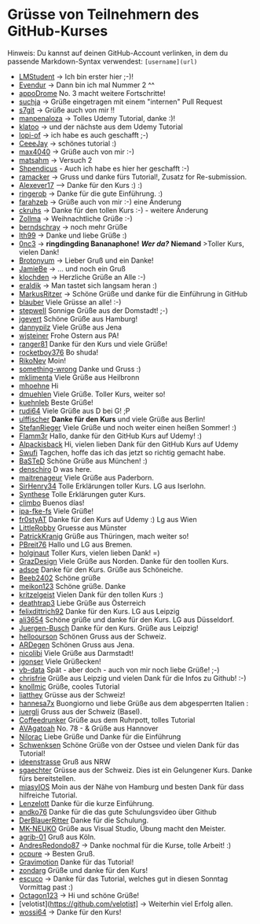
# Grüsse von Teilnehmern des GitHub-Kurses

Hinweis: Du kannst auf deinen GitHub-Account verlinken, in dem du passende Markdown-Syntax verwendest: `[username](url)`

 - [LMStudent](https://github.com/LMStudent) -> Ich bin erster hier ;-)!  
 - [Evendur](https://github.com/Evendur) -> Dann bin ich mal Nummer 2 ^^  
 - [appoDrome](https://github.com/appOdrome) No. 3 macht weitere Fortschritte!  
 - [suchja](https://github.com/suchja) -> Grüße eingetragen mit einem "internen" Pull Request  
 - [s7git](https://github.com/s7git) -> Grüße auch von mir !!  
 - [manpenaloza](https://github.com/manpenaloza) -> Tolles Udemy Tutorial, danke :)!  
 - [klatoo](https://github.com/klatoo) -> und der nächste aus dem Udemy Tutorial  
 - [lopi-of](https://github.com/lopi-of) -> ich habe es auch geschafft ;-)  
 - [CeeeJay](https://github.com/CeeeJay) -> schönes tutorial :)  
 - [max4040](https://github.com/max4040) -> Grüße auch von mir :-)  
 - [matsahm](https://github.com/matsahm) -> Versuch 2  
 - [Shpendicus](https://github.com/Shpendicus) - Auch ich habe es hier her geschafft :-)  
 - [ramacker](https://github.com/ramacker) -> Gruss und danke fürs Tutorial!, Zusatz for Re-submission. 
 - [Alexever17](https://github.com/alexever17) --> Danke für den Kurs :) :)
 - [ringerob](https://github.com/ringerob) -> Danke für die gute Einführung. :)
 - [farahzeb](https://github.com/farahzeb) -> Grüße auch von mir :-)  eine Änderung  
 - [ckruhs](https://github.com/ckruhs) -> Danke für den tollen Kurs :-) - weitere Änderung  
 - [Zollma](https://github.com/Zollma/) -> Weihnachtliche Grüße :-)
 - [berndschray](https://github.com/berndschray/) -> noch mehr Grüße   
 - [lth99](https://github.com/lth99) -> Danke und liebe Grüße :)
 - [0nc3](https://github.com/0nc3) -> **ringdingding Bananaphone!** ***Wer da?*** __Niemand__  >Toller Kurs, vielen Dank!
 - [Brotonyum](https://github.com/brotonyum/) -> Lieber Gruß und ein Danke!
 - [JamieBe](https://github.com/JamieBe) -> ... und noch ein Gruß
 - [klochden](https://github.com/klochden) -> Herzliche Grüße an Alle :-)
 - [eraldik](https://github.com/eraldik) -> Man tastet sich langsam heran :)
 - [MarkusRitzer](https://github.com/MarkusRitzer) -> Schöne Grüße und danke für die Einführung in GitHub
 - [blauber](https://github.com/blauber)  Viele Grüsse an alle! :-)
 - [stepweII](https://github.com/stepweII) Sonnige Grüße aus der Domstadt! ;-)
 - [jgevert](https://github.com/jgevert) Schöne Grüße aus Hamburg!
 - [dannypilz](https://github.com/dannypilz) Viele Grüße aus Jena
 - [wjsteiner](https://github.com/wjsteiner) Frohe Ostern aus PA!
 - [ranger81](https://github.com/ranger81) Danke für den Kurs und viele Grüße!
 - [rocketboy376](https://github.com/rocketboy376) Bo shuda!
 - [RikoNev](https://github.com/RikoNev) Moin!
 - [something-wrong](https://github.com/something-wrong) Danke und Gruss :)
 - [mklimenta](https://github.com/mklimenta) Viele Grüße aus Heilbronn
 - [mhoehne](https://github.com/mhoehne) Hi
 - [dmuehlen](https://github.com/dmuehlen) Viele Grüße. Toller Kurs, weiter so!
 - [kuehnleb](https://github.com/kuehnleb) Beste Grüße!
 - [rudi64](https://github.com/rudi64) Viele Grüße aus D bei G! ;P
 - [ulffischer](https://github.com/ulffischer) **Danke für den Kurs** und viele Grüße aus Berlin!
 - [StefanRieger](https://github.com/StefanRieger) Viele Grüße und noch weiter einen heißen Sommer! :)
 - [Flamm3r](https://github.com/Flamm3r) Hallo, danke für den GitHub Kurs auf Udemy! :)
 - [Alpackisback](https://github.com/Alpackisback) Hi, vielen lieben Dank für den GitHub Kurs auf Udemy
 - [Swufi](https://github.com/Swuffi) Tagchen, hoffe das ich das jetzt so richtig gemacht habe.
 - [BaSTeD](https://github.com/BaSTeD) Schöne Grüße aus München! :)
 - [denschiro](https://github.com/denschiro) D was here. 
 - [maitrenageur](https://github.com/maitrenageur) Viele Grüße aus Paderborn. 
 - [SirHenry34](https://github.com/SirHenry34) Tolle Erklärungen toller Kurs. LG aus Iserlohn.
 - [Synthese](https://github.com/Synthese) Tolle Erklärungen guter Kurs.
 - [climbo](https://github.com/climbo) Buenos días!
 - [ipa-fke-fs](https://github.com/ipa-fke-fs) Viele Grüße!
 - [fr0styAT](https://github.com/fr0styAT) Danke für den Kurs auf Udemy :) Lg aus Wien
 - [LittleRobby](https://github.com//LittleRobby) Gruesse aus Münster
 - [PatrickKranig](https://patrickkranig.github.io/About-Me/) Grüße aus Thüringen, mach weiter so!
 - [PBreit76](https://github.com/PBreit76) Hallo und LG aus Bremen.
 - [holginaut](https://github.com/holginaut) Toller Kurs, vielen lieben Dank! =)
 - [GrazDesign](https://github.com/GrazDesign) Viele Grüße aus Norden. Danke für den toollen Kurs.
 - [adsoe](https://github.com/adsoe) Danke für den Kurs. Grüße aus Schöneiche.
 - [Beeb2402](https://github.com/Beeb2402) Schöne grüße
 - [meikon123](https://github.com/meikon123) Schöne grüße. Danke
 - [kritzelgeist](https://github.com/kritzelgeist) Vielen Dank für den tollen Kurs :)
 - [deathtrap3](https://github.com/deathtrap3) Liebe Grüße aus Österreich 
 - [felixdittrich92](https://github.com/felixdittrich92) Danke für den Kurs. LG aus Leipzig
 - [ali3654](https://github.com/ali3654) Schöne grüße und danke für den Kurs. LG aus Düsseldorf.
 - [Juergen-Busch](https://github.com/Juergen-Busch) Danke für den Kurs. Grüße aus Leipzig!
 - [helloourson](https://github.com/helloourson) Schönen Gruss aus der Schweiz.
 - [ARDegen](https://github.com/ARDegen) Schönen Gruss aus Jena.
 - [nicolibi](https://github.com/nicolibi) Viele Grüße aus Darmstadt!
 - [jgonser](https://github.com/jgonser) Viele Grüßecken! 
 - [vb-data](https://github.com/vb-data) Spät - aber doch - auch von mir noch liebe Grüße! ;-)
 - [chrisfrie](https://github.com/chrisfrie) Grüße aus Leipzig und vielen Dank für die Infos zu Github!  :-)
 - [knollmic](https://github.com/knollmic) Grüße, cooles Tutorial
 - [liatthey](https://github.com/liatthey) Grüsse aus der Schweiz!
 - [hannesa7x](https://github.com/hannesa7x) Buongiorno und liebe Grüße aus dem abgesperrten Italien :
 - [juergli](https://github.com/juergli) Gruss aus der Schweiz (Basel).
 - [Coffeedrunker](https://github.com/Coffeedrunker) Grüße aus dem Ruhrpott, tolles Tutorial
 - [AVAgatoah](https://github.com/AVAgatoah) No. 78 - & Grüße aus Hannover
 - [Nilorac](https://github.com/nilorac) Liebe Grüße und Danke für die Einführung
 - [Schwenksen](https://github.com/Schwenksen) Schöne Grüße von der Ostsee und vielen Dank für das Tutorial!
 - [ideenstrasse](https://github.com/ideenstrasse) Gruß aus NRW
 - [sgaechter](https://github.com/sgaechter) Grüsse aus der Schweiz. Dies ist ein Gelungener Kurs. Danke fürs bereitstellen.
 - [miasyIOS](https://github.com/miasyIOS) Moin aus der Nähe von Hamburg und besten Dank für dass hilfreiche Tutorial.
 - [Lenzelott](https://github.com/Lenzelott) Danke für die kurze Einführung.
 - [andko76](https://github.com/andko76) Danke für die das gute Schulungsvideo über Github
 - [DerBlauerRitter](https://github.com/DerBlauerRitter) Danke für die Schulung.
 - [MK-NEUKO](https://github.com/MK-NEUKO) Grüße aus Visual Studio, Übung macht den Meister.
 - [agrib-01](https://github.com/agrib-01) Gruß aus Köln. 
 - [AndresRedondo87](https://github.com/AndresRedondo87) -> Danke nochmal für die Kurse, tolle Arbeit! :)
 - [ocpure](https://github.com/ocpure) -> Besten Gruß.
 - [Gravimotion](https://github.com/Gravimotion) Danke für das Tutorial!
 - [zondarg](https://github.com/zondarg) Grüße und danke für den Kurs!
 - [escuco](https://github.com/escuco) -> Danke für das Tutorial, welches gut in diesen Sonntag Vormittag past :)
 - [Octagon123](https://github.com/Octagon123) -> Hi und schöne Grüße!
 - [velotist](https://github.com/velotist] -> Weiterhin viel Erfolg allen.
 - [wossi64](https://github.com/wossi64) -> Danke für den Kurs!
